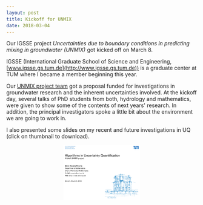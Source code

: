 ```yaml
---
layout: post
title: Kickoff for UNMIX
date: 2018-03-04
---
```

Our IGSSE project *Uncertainties due to boundary conditions in predicting mixing in groundwater (UNMIX)* got kicked off on March 8.

IGSSE (International Graduate School of Science and Engineering, [www.igsse.gs.tum.de](http://www.igsse.gs.tum.de)) is a graduate center at TUM where I became a member beginning this year.

Our [UNMIX project team](http://www.igsse.gs.tum.de/index.php?id=178) got a proposal funded for investigations in groundwater research and the inherent uncertainties involved. At the kickoff day, several talks of PhD students from both, hydrology and mathematics, were given to show some of the contents of next years' research. In addition, the principal investigators spoke a little bit about the environment we are going to work in.

I also presented some slides on my recent and future investigations in UQ (click on thumbnail to download).

<center>
<a href="/assets/files/slides-kickoff-unmix.pdf">
	<img src="/assets/images/thumbnail-slides-kickoff-unmix.png" width="40%" class="img-link" />
</a>
</center>

